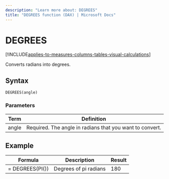 ```yaml
---
description: "Learn more about: DEGREES"
title: "DEGREES function (DAX) | Microsoft Docs"
---
```

# DEGREES

[!INCLUDE[applies-to-measures-columns-tables-visual-calculations](includes/applies-to-measures-columns-tables-visual-calculations.md)]

Converts radians into degrees.  
  
## Syntax  
  
```dax
DEGREES(angle)  
```
  
### Parameters  
  
|Term|Definition|  
|--------|--------------|  
|angle|Required. The angle in radians that you want to convert.|  
  
## Example  
  
|Formula|Description|Result|  
|-----------|---------------|----------|  
|= DEGREES(PI())|Degrees of pi radians|180|  
